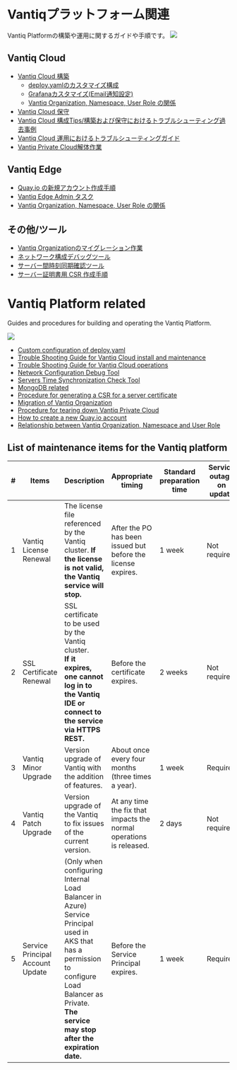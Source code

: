 # Vantiqプラットフォーム関連
Vantiq Platformの構築や運用に関するガイドや手順です。
![](imgs/section-top/vantiq-intall-flow.png)

## Vantiq Cloud
- [Vantiq Cloud 構築 ](./docs/jp/vantiq-install.md)
  - [deploy.yamlのカスタマイズ構成](./docs/jp/deploy_yaml_config.md)
  - [Grafanaカスタマイズ(Email通知設定)](./docs/jp/grafana.md)
  - [Vantiq Organization, Namespace, User Role の関係](./docs/jp/org_user_management.md)
- [Vantiq Cloud 保守 ](./docs/jp/vantiq-maintenance.md)
- [Vantiq Cloud 構成Tips/構築および保守におけるトラブルシューティング過去事例](./docs/jp/vantiq-install-maintenance-troubleshooting.md)
- [Vantiq Cloud 運用におけるトラブルシューティングガイド](./docs/jp/vantiq_k8s_troubleshooting.md)
- [Vantiq Private Cloud解体作業](./docs/jp/vantiq-teardown.md)


## Vantiq Edge
- [Quay.io の新規アカウント作成手順](./docs/jp/create_quay.io_account.md)
- [Vantiq Edge Admin タスク](./docs/jp/vantiq-edge-admin.md)  
- [Vantiq Organization, Namespace, User Role の関係](./docs/jp/org_user_management.md)

## その他/ツール
- [Vantiq Organizationのマイグレーション作業](./docs/jp/vantiq-org-migration.md)
- [ネットワーク構成デバッグツール](./docs/jp/alpine-f.md)
- [サーバー間時刻同期確認ツール](./docs/jp/timestamp_ds.md)
- [サーバー証明書用 CSR 作成手順](./docs/jp/prepare_csr4rsasslcert.md)




# Vantiq Platform related
Guides and procedures for building and operating the Vantiq Platform.

![](imgs/section-top/vantiq-intall-flow.png)

- [Custom configuration of deploy.yaml](./docs/eng/deploy_yaml_config.md)
- [Trouble Shooting Guide for Vantiq Cloud install and maintenance](./docs/eng/vantiq-install-maintenance-troubleshooting.md)
- [Trouble Shooting Guide for Vantiq Cloud operations](./docs/eng/vantiq_k8s_troubleshooting.md)
- [Network Configuration Debug Tool](.//docs/eng/alpine-f.md)
- [Servers Time Synchronization Check Tool](./docs/eng/timestamp_ds.md)
- [MongoDB related](./docs/eng/mongodb.md)
- [Procedure for generating a CSR for a server certificate](./docs/eng/prepare_csr4rsasslcert.md)
- [Migration of Vantiq Organization](./docs/eng/vantiq-org-migration.md)
- [Procedure for tearing down Vantiq Private Cloud](./docs/eng/vantiq-teardown.md)
- [How to create a new Quay.io account](./docs/eng/create_quay.io_account.md)
- [Relationship between Vantiq Organization, Namespace and User Role](./docs/eng/org_user_management.md)

## List of maintenance items for the Vantiq platform

|# | Items  | Description | Appropriate timing | Standard preparation time | Service outage on update | Operator|
|---|----|-------|------|----------------|----------------------|----------|
|1  | Vantiq License Renewal  | The license file referenced by the Vantiq cluster. **If the license is not valid, the Vantiq service will stop.**| After the PO has been issued but before the license expires.   | 1 week         | Not required| Vantiq Support|
|2  | SSL Certificate Renewal  | SSL certificate to be used by the Vantiq cluster.<br />**If it expires, one cannot log in to the Vantiq IDE or connect to the service via HTTPS REST.** | Before the certificate expires.  | 2 weeks        | Not required | Vantiq Support|
|3  | Vantiq Minor Upgrade   | Version upgrade of Vantiq with the addition of features. | About once every four months (three times a year).   | 1 week         | Required   | Vantiq Support|
|4  | Vantiq Patch Upgrade | Version upgrade of the Vantiq to fix issues of the current version.  | At any time the fix that impacts the normal operations is released. | 2 days | Not required  | Vantiq Support|
|5  | Service Principal Account Update | (Only when configuring Internal Load Balancer in Azure)<br />Service Principal used in AKS that has a permission to configure Load Balancer as Private.<br />**The service may stop after the expiration date.** | Before the Service Principal expires. | 1 week         | Required  | Vantiq Support|
